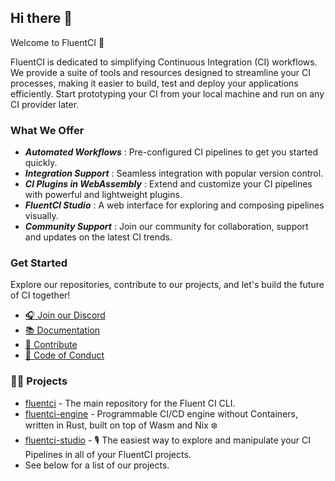 ## Hi there 👋

Welcome to FluentCI 🚀

FluentCI is dedicated to simplifying Continuous Integration (CI) workflows. We provide a suite of tools and resources designed to streamline your CI processes,
making it easier to build, test and deploy your applications efficiently. Start prototyping your CI from your local machine and run on any CI provider later.

### What We Offer

- ___Automated Workflows___ : Pre-configured CI pipelines to get you started quickly.
- ___Integration Support___ : Seamless integration with popular version control.
- ___CI Plugins in WebAssembly___ : Extend and customize your CI pipelines with powerful and lightweight plugins.
- ___FluentCI Studio___ : A web interface for exploring and composing pipelines visually.
- ___Community Support___ : Join our community for collaboration, support and updates on the latest CI trends.


### Get Started

Explore our repositories, contribute to our projects, and let's build the future of CI together!

- [🎧 Join our Discord](https://discord.gg/H7M28d9dRk)
- [📚 Documentation](https://docs.fluentci.io)
- [🤝 Contribute](https://github.com/fluentci-io/fluentci/blob/main/CONTRIBUTING.md)
- [📜 Code of Conduct](https://github.com/fluentci-io/fluentci/blob/main/CODE_OF_CONDUCT.md)

### 🧑‍🔬 Projects

- [fluentci](https://github.com/fluentci-io/fluentci) - The main repository for the Fluent CI CLI.
- [fluentci-engine](https://github.com/fluentci-io/fluentci-engine) - Programmable CI/CD engine without Containers, written in Rust, built on top of Wasm and Nix ❄️
- [fluentci-studio](https://github.com/fluentci-io/fluentci-studio) - 🎙️ The easiest way to explore and manipulate your CI Pipelines in all of your FluentCI projects.
- See below for a list of our projects.



